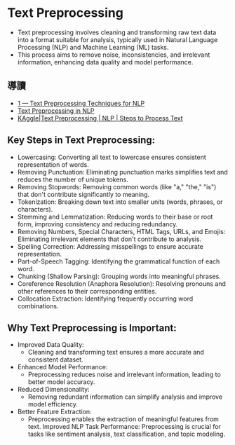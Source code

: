 # Text Preprocessing
- Text preprocessing involves cleaning and transforming raw text data into a format suitable for analysis, typically used in Natural Language Processing (NLP) and Machine Learning (ML) tasks.
- This process aims to remove noise, inconsistencies, and irrelevant information, enhancing data quality and model performance.

## 導讀
- [1 — Text Preprocessing Techniques for NLP](https://ayselaydin.medium.com/1-text-preprocessing-techniques-for-nlp-37544483c007)
- [Text Preprocessing in NLP](https://www.geeksforgeeks.org/text-preprocessing-for-nlp-tasks/)
- [KAggle|Text Preprocessing | NLP | Steps to Process Text](https://www.kaggle.com/code/abdmental01/text-preprocessing-nlp-steps-to-process-text)


## Key Steps in Text Preprocessing:
- Lowercasing: Converting all text to lowercase ensures consistent representation of words.
- Removing Punctuation: Eliminating punctuation marks simplifies text and reduces the number of unique tokens.
- Removing Stopwords: Removing common words (like "a," "the," "is") that don't contribute significantly to meaning.
- Tokenization: Breaking down text into smaller units (words, phrases, or characters).
- Stemming and Lemmatization: Reducing words to their base or root form, improving consistency and reducing redundancy.
- Removing Numbers, Special Characters, HTML Tags, URLs, and Emojis: Eliminating irrelevant elements that don't contribute to analysis.
- Spelling Correction: Addressing misspellings to ensure accurate representation.
- Part-of-Speech Tagging: Identifying the grammatical function of each word.
- Chunking (Shallow Parsing): Grouping words into meaningful phrases.
- Coreference Resolution (Anaphora Resolution): Resolving pronouns and other references to their corresponding entities.
- Collocation Extraction: Identifying frequently occurring word combinations. 

## Why Text Preprocessing is Important:
- Improved Data Quality:
  - Cleaning and transforming text ensures a more accurate and consistent dataset.
- Enhanced Model Performance:
  - Preprocessing reduces noise and irrelevant information, leading to better model accuracy.
- Reduced Dimensionality:
  - Removing redundant information can simplify analysis and improve model efficiency.
- Better Feature Extraction:
  - Preprocessing enables the extraction of meaningful features from text. 
Improved NLP Task Performance:
Preprocessing is crucial for tasks like sentiment analysis, text classification, and topic modeling. 
